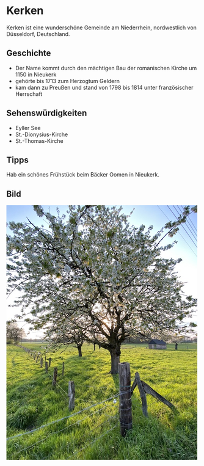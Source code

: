 # Kerken

Kerken ist eine wunderschöne Gemeinde am Niederrhein, nordwestlich von Düsseldorf, Deutschland. 

## Geschichte

* Der Name kommt durch den mächtigen Bau der romanischen Kirche um 1150 in Nieukerk
* gehörte bis 1713 zum Herzogtum Geldern
* kam dann zu Preußen und stand von 1798 bis 1814 unter französischer Herrschaft

## Sehenswürdigkeiten

* Eyller See
* St.-Dionysius-Kirche
* St.-Thomas-Kirche

## Tipps

Hab ein schönes Frühstück beim Bäcker Oomen in Nieukerk.

## Bild

![Kerken](Kerken.jpeg)
